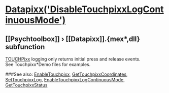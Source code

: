 # [Datapixx('DisableTouchpixxLogContinuousMode')](Datapixx-DisableTouchpixxLogContinuousMode) 
## [[Psychtoolbox]] &#8250; [[Datapixx]].{mex*,dll} subfunction


[TOUCHPixx](TOUCHPixx) logging only returns initial press and release events.  
See Touchpixx\*Demo files for examples.  
  


###See also:
[EnableTouchpixx](Datapixx-EnableTouchpixx), [GetTouchpixxCoordinates](Datapixx-GetTouchpixxCoordinates), [SetTouchpixxLog](Datapixx-SetTouchpixxLog), [EnableTouchpixxLogContinuousMode](Datapixx-EnableTouchpixxLogContinuousMode), [GetTouchpixxStatus](Datapixx-GetTouchpixxStatus)
